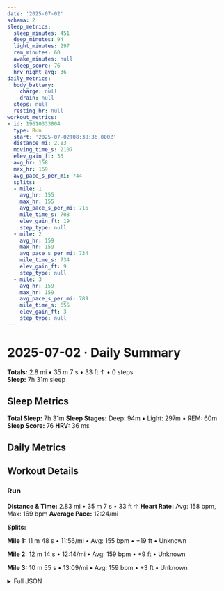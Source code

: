 ```yaml
---
date: '2025-07-02'
schema: 2
sleep_metrics:
  sleep_minutes: 451
  deep_minutes: 94
  light_minutes: 297
  rem_minutes: 60
  awake_minutes: null
  sleep_score: 76
  hrv_night_avg: 36
daily_metrics:
  body_battery:
    charge: null
    drain: null
  steps: null
  resting_hr: null
workout_metrics:
- id: 19610333804
  type: Run
  start: '2025-07-02T08:38:36.000Z'
  distance_mi: 2.83
  moving_time_s: 2107
  elev_gain_ft: 33
  avg_hr: 158
  max_hr: 169
  avg_pace_s_per_mi: 744
  splits:
  - mile: 1
    avg_hr: 155
    max_hr: 155
    avg_pace_s_per_mi: 716
    mile_time_s: 708
    elev_gain_ft: 19
    step_type: null
  - mile: 2
    avg_hr: 159
    max_hr: 159
    avg_pace_s_per_mi: 734
    mile_time_s: 734
    elev_gain_ft: 9
    step_type: null
  - mile: 3
    avg_hr: 159
    max_hr: 159
    avg_pace_s_per_mi: 789
    mile_time_s: 655
    elev_gain_ft: 3
    step_type: null
---
```

# 2025-07-02 · Daily Summary
**Totals:** 2.8 mi • 35 m 7 s • 33 ft ↑ • 0 steps  
**Sleep:** 7h 31m sleep

## Sleep Metrics
**Total Sleep:** 7h 31m
**Sleep Stages:** Deep: 94m • Light: 297m • REM: 60m
**Sleep Score:** 76
**HRV:** 36 ms

## Daily Metrics

## Workout Details
### Run
**Distance & Time:** 2.83 mi • 35 m 7 s • 33 ft ↑
**Heart Rate:** Avg: 158 bpm, Max: 169 bpm
**Average Pace:** 12:24/mi

**Splits:**

**Mile 1:** 11 m 48 s • 11:56/mi • Avg: 155 bpm • +19 ft • Unknown

**Mile 2:** 12 m 14 s • 12:14/mi • Avg: 159 bpm • +9 ft • Unknown

**Mile 3:** 10 m 55 s • 13:09/mi • Avg: 159 bpm • +3 ft • Unknown



<details>
<summary>Full JSON</summary>

```json
{
  "date": "2025-07-02",
  "schema": 2,
  "sleep_metrics": {
    "sleep_minutes": 451,
    "deep_minutes": 94,
    "light_minutes": 297,
    "rem_minutes": 60,
    "awake_minutes": null,
    "sleep_score": 76,
    "hrv_night_avg": 36
  },
  "daily_metrics": {
    "body_battery": {
      "charge": null,
      "drain": null
    },
    "steps": null,
    "resting_hr": null
  },
  "workout_metrics": [
    {
      "id": 19610333804,
      "type": "Run",
      "start": "2025-07-02T08:38:36.000Z",
      "distance_mi": 2.83,
      "moving_time_s": 2107,
      "elev_gain_ft": 33,
      "avg_hr": 158,
      "max_hr": 169,
      "avg_pace_s_per_mi": 744,
      "splits": [
        {
          "mile": 1,
          "avg_hr": 155,
          "max_hr": 155,
          "avg_pace_s_per_mi": 716,
          "mile_time_s": 708,
          "elev_gain_ft": 19,
          "step_type": null
        },
        {
          "mile": 2,
          "avg_hr": 159,
          "max_hr": 159,
          "avg_pace_s_per_mi": 734,
          "mile_time_s": 734,
          "elev_gain_ft": 9,
          "step_type": null
        },
        {
          "mile": 3,
          "avg_hr": 159,
          "max_hr": 159,
          "avg_pace_s_per_mi": 789,
          "mile_time_s": 655,
          "elev_gain_ft": 3,
          "step_type": null
        }
      ]
    }
  ]
}
```
</details>
